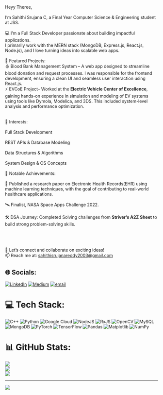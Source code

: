 Heyy Theree,
<br><br>I’m Sahithi Srujana C, a Final Year Computer Science & Engineering student at JSS.<br><br>💻 I’m a Full Stack Developer passionate about building impactful applications. <br>I primarily work with the MERN stack (MongoDB, Express.js, React.js, Node.js), and I love turning ideas into scalable web apps.<br><br>🚀 Featured Projects:<br>🩸 Blood Bank Management System – A web app designed to streamline blood donation and request processes. I was responsible for the frontend development, ensuring a clean UI and seamless user interaction using React.js.<br>⚡ EVCoE Project– Worked at the **Electric Vehicle Center of Excellence**, gaining hands-on experience in simulation and modeling of EV systems using tools like Dymola, Modelica,  and 3DS. This included system-level analysis and performance optimization.<br><br><br>🧠 Interests:<br><br>Full Stack Development<br><br>REST APIs & Database Modeling<br><br>Data Structures & Algorithms<br><br>System Design & OS Concepts<br><br>📌 Notable Achievements:<br><br>🔬 Published a research paper on Electronic Health Records(EHR) using machine learning techniques, with the goal of contributing to real-world healthcare applications.<br><br>🛰 Finalist, NASA Space Apps Challenge 2022.<br><br>🛠 DSA Journey: Completed Solving challenges from **Striver’s A2Z Sheet** to build strong problem-solving skills.<br><br><br><br><br>🔗 Let’s connect and collaborate on exciting ideas!<br>📫 Reach me at: sahithisrujanareddy2003@gmail.com


## 🌐 Socials:
[![LinkedIn](https://img.shields.io/badge/LinkedIn-%230077B5.svg?logo=linkedin&logoColor=white)](https://linkedin.com/in/https://www.linkedin.com/in/sahithisrujana/) [![Medium](https://img.shields.io/badge/Medium-12100E?logo=medium&logoColor=white)](https://medium.com/@https://medium.com/@sahithi.srujanareddy2003) [![email](https://img.shields.io/badge/Email-D14836?logo=gmail&logoColor=white)](mailto:sahithi.srujanareddy2003@gmail.com) 

# 💻 Tech Stack:
![C++](https://img.shields.io/badge/c++-%2300599C.svg?style=plastic&logo=c%2B%2B&logoColor=white) ![Python](https://img.shields.io/badge/python-3670A0?style=plastic&logo=python&logoColor=ffdd54) ![Google Cloud](https://img.shields.io/badge/GoogleCloud-%234285F4.svg?style=plastic&logo=google-cloud&logoColor=white) ![NodeJS](https://img.shields.io/badge/node.js-6DA55F?style=plastic&logo=node.js&logoColor=white) ![RxJS](https://img.shields.io/badge/rxjs-%23B7178C.svg?style=plastic&logo=reactivex&logoColor=white) ![OpenCV](https://img.shields.io/badge/opencv-%23white.svg?style=plastic&logo=opencv&logoColor=white) ![MySQL](https://img.shields.io/badge/mysql-4479A1.svg?style=plastic&logo=mysql&logoColor=white) ![MongoDB](https://img.shields.io/badge/MongoDB-%234ea94b.svg?style=plastic&logo=mongodb&logoColor=white) ![PyTorch](https://img.shields.io/badge/PyTorch-%23EE4C2C.svg?style=plastic&logo=PyTorch&logoColor=white) ![TensorFlow](https://img.shields.io/badge/TensorFlow-%23FF6F00.svg?style=plastic&logo=TensorFlow&logoColor=white) ![Pandas](https://img.shields.io/badge/pandas-%23150458.svg?style=plastic&logo=pandas&logoColor=white) ![Matplotlib](https://img.shields.io/badge/Matplotlib-%23ffffff.svg?style=plastic&logo=Matplotlib&logoColor=black) ![NumPy](https://img.shields.io/badge/numpy-%23013243.svg?style=plastic&logo=numpy&logoColor=white)
# 📊 GitHub Stats:
![](https://github-readme-stats.vercel.app/api?username=sruucodes&theme=tokyonight&hide_border=false&include_all_commits=true&count_private=false)<br/>
![](https://nirzak-streak-stats.vercel.app/?user=sruucodes&theme=tokyonight&hide_border=false)<br/>
![](https://github-readme-stats.vercel.app/api/top-langs/?username=sruucodes&theme=tokyonight&hide_border=false&include_all_commits=true&count_private=false&layout=compact)

---
[![](https://visitcount.itsvg.in/api?id=sruucodes&icon=0&color=0)](https://visitcount.itsvg.in)

<!-- Proudly created with GPRM ( https://gprm.itsvg.in ) -->
